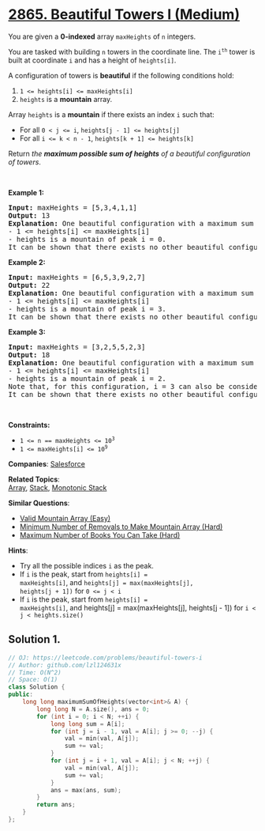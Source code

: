 # [2865. Beautiful Towers I (Medium)](https://leetcode.com/problems/beautiful-towers-i)

<p>You are given a <strong>0-indexed</strong> array <code>maxHeights</code> of <code>n</code> integers.</p>

<p>You are tasked with building <code>n</code> towers in the coordinate line. The <code>i<sup>th</sup></code> tower is built at coordinate <code>i</code> and has a height of <code>heights[i]</code>.</p>

<p>A configuration of towers is <strong>beautiful</strong> if the following conditions hold:</p>

<ol>
	<li><code>1 &lt;= heights[i] &lt;= maxHeights[i]</code></li>
	<li><code>heights</code> is a <strong>mountain</strong> array.</li>
</ol>

<p>Array <code>heights</code> is a <strong>mountain</strong> if there exists an index <code>i</code> such that:</p>

<ul>
	<li>For all <code>0 &lt; j &lt;= i</code>, <code>heights[j - 1] &lt;= heights[j]</code></li>
	<li>For all <code>i &lt;= k &lt; n - 1</code>, <code>heights[k + 1] &lt;= heights[k]</code></li>
</ul>

<p>Return <em>the <strong>maximum possible sum of heights</strong> of a beautiful configuration of towers</em>.</p>

<p>&nbsp;</p>
<p><strong class="example">Example 1:</strong></p>

<pre>
<strong>Input:</strong> maxHeights = [5,3,4,1,1]
<strong>Output:</strong> 13
<strong>Explanation:</strong> One beautiful configuration with a maximum sum is heights = [5,3,3,1,1]. This configuration is beautiful since:
- 1 &lt;= heights[i] &lt;= maxHeights[i]  
- heights is a mountain of peak i = 0.
It can be shown that there exists no other beautiful configuration with a sum of heights greater than 13.</pre>

<p><strong class="example">Example 2:</strong></p>

<pre>
<strong>Input:</strong> maxHeights = [6,5,3,9,2,7]
<strong>Output:</strong> 22
<strong>Explanation:</strong> One beautiful configuration with a maximum sum is heights = [3,3,3,9,2,2]. This configuration is beautiful since:
- 1 &lt;= heights[i] &lt;= maxHeights[i]
- heights is a mountain of peak i = 3.
It can be shown that there exists no other beautiful configuration with a sum of heights greater than 22.</pre>

<p><strong class="example">Example 3:</strong></p>

<pre>
<strong>Input:</strong> maxHeights = [3,2,5,5,2,3]
<strong>Output:</strong> 18
<strong>Explanation:</strong> One beautiful configuration with a maximum sum is heights = [2,2,5,5,2,2]. This configuration is beautiful since:
- 1 &lt;= heights[i] &lt;= maxHeights[i]
- heights is a mountain of peak i = 2. 
Note that, for this configuration, i = 3 can also be considered a peak.
It can be shown that there exists no other beautiful configuration with a sum of heights greater than 18.
</pre>

<p>&nbsp;</p>
<p><strong>Constraints:</strong></p>

<ul>
	<li><code>1 &lt;= n == maxHeights &lt;= 10<sup>3</sup></code></li>
	<li><code>1 &lt;= maxHeights[i] &lt;= 10<sup>9</sup></code></li>
</ul>


**Companies**:
[Salesforce](https://leetcode.com/company/salesforce)

**Related Topics**:  
[Array](https://leetcode.com/tag/array), [Stack](https://leetcode.com/tag/stack), [Monotonic Stack](https://leetcode.com/tag/monotonic-stack)

**Similar Questions**:
* [Valid Mountain Array (Easy)](https://leetcode.com/problems/valid-mountain-array)
* [Minimum Number of Removals to Make Mountain Array (Hard)](https://leetcode.com/problems/minimum-number-of-removals-to-make-mountain-array)
* [Maximum Number of Books You Can Take (Hard)](https://leetcode.com/problems/maximum-number-of-books-you-can-take)

**Hints**:
* Try all the possible indices <code>i</code> as the peak.
* If <code>i</code> is the peak, start from <code>heights[i] = maxHeights[i]</code>, and <code>heights[j] = max(maxHeights[j], heights[j + 1])</code> for <code>0 <= j < i </code>
* If <code>i</code> is the peak, start from <code>heights[i] = maxHeights[i]</code>, and heights[j] = max(maxHeights[j], heights[j - 1]) for <code>i < j < heights.size()</code>

## Solution 1.

```cpp
// OJ: https://leetcode.com/problems/beautiful-towers-i
// Author: github.com/lzl124631x
// Time: O(N^2)
// Space: O(1)
class Solution {
public:
    long long maximumSumOfHeights(vector<int>& A) {
        long long N = A.size(), ans = 0;
        for (int i = 0; i < N; ++i) {
            long long sum = A[i];
            for (int j = i - 1, val = A[i]; j >= 0; --j) {
                val = min(val, A[j]);
                sum += val;
            }
            for (int j = i + 1, val = A[i]; j < N; ++j) {
                val = min(val, A[j]);
                sum += val;
            }
            ans = max(ans, sum);
        }
        return ans;
    }
};
```